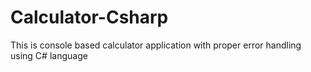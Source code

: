 # Calculator-Csharp

This is console based calculator application with proper error handling using C# language
